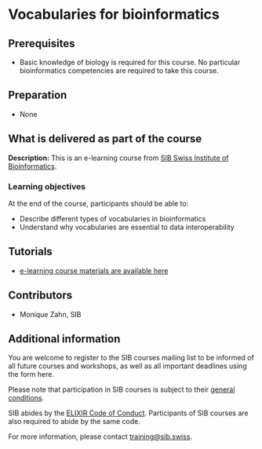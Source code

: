 # Vocabularies for bioinformatics

## Prerequisites

- Basic knowledge of biology is required for this course. No particular bioinformatics competencies are required to take this course.

## Preparation

- None

## What is delivered as part of the course

**Description:** This is an e-learning course from [SIB Swiss Institute of Bioinformatics](https://www.sib.swiss/).

### Learning objectives

At the end of the course, participants should be able to:
- Describe different types of vocabularies in bioinformatics
- Understand why vocabularies are essential to data interoperability

## Tutorials

- [e-learning course materials are available here](https://www.sib.swiss/training/course/2023_VOCAB)

## Contributors

- Monique Zahn, SIB

## Additional information

You are welcome to register to the SIB courses mailing list to be informed of all future courses and workshops, as well as all important deadlines using the form here.

Please note that participation in SIB courses is subject to their [general conditions](https://www.sib.swiss/training/terms-and-conditions).

SIB abides by the [ELIXIR Code of Conduct](https://elixir-europe.org/events/code-of-conduct). Participants of SIB courses are also required to abide by the same code.

For more information, please contact training@sib.swiss.
